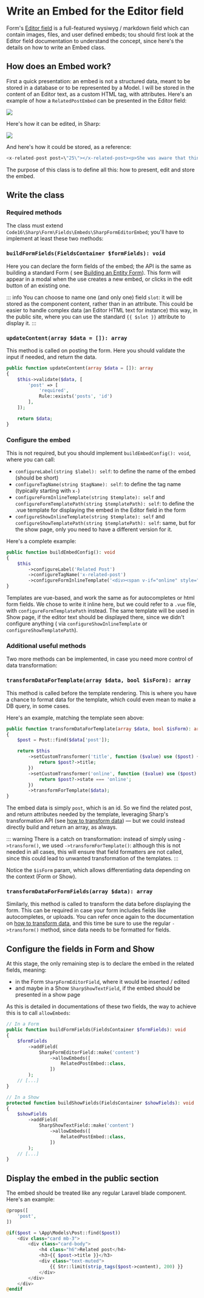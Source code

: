 # Write an Embed for the Editor field

Form's [Editor field](form-fields/editor.md) is a full-featured wysiwyg / markdown field which can contain images,
files, and user defined embeds; tou should first look at the Editor field documentation to understand the concept, since
here's the details on how to write an Embed class.

## How does an Embed work?

First a quick presentation: an embed is not a structured data, meant to be stored in a database or to be represented by
a Model. I will be stored in the content of an Editor text, as a custom HTML tag, with attributes. Here's an example of
how a `RelatedPostEmbed` can be presented in the Editor field:

<img src="./img/embed-editor.png" size="500">

Here's how it can be edited, in Sharp:

<img src="./img/embed-form.png" size="250">

And here's how it could be stored, as a reference:

```php
<x-related-post post=\"25\"></x-related-post><p>She was aware that things could go wrong. [...]</p>
```

The purpose of this class is to define all this: how to present, edit and store the embed.

## Write the class

### Required methods

The class must extend `Code16\Sharp\Form\Fields\Embeds\SharpFormEditorEmbed`; you'll have to implement at least these
two methods:

### `buildFormFields(FieldsContainer $formFields): void`

Here you can declare the form fields of the embed; the API is the same as building a standard Form (
see [Building an Entity Form](building-form.md)). This form will appear in a modal when the use creates a new embed, or
clicks in the edit button of an existing one.

::: info
You can choose to name one (and only one) field `slot`: it will be stored as the component content, rather than in an attribute. This could be easier to handle complex data (an Editor HTML text for instance) this way, in the public site, where you can use the standard `{{ $slot }}` attribute to display it.
:::

### `updateContent(array $data = []): array`

This method is called on posting the form. Here you should validate the input if needed, and return the data.

```php
public function updateContent(array $data = []): array
{
    $this->validate($data, [
        'post' => [
            'required', 
            Rule::exists('posts', 'id')
        ],
    ]);

    return $data;
}
```

### Configure the embed

This is not required, but you should implement `buildEmbedConfig(): void`, where you can call:

- `configureLabel(string $label): self`: to define the name of the embed (should be short)
- `configureTagName(string $tagName): self`: to define the tag name (typically starting with `x-`)
- `configureFormInlineTemplate(string $template): self` and `configureFormTemplatePath(string $templatePath): self`: to
  define the .vue template for displaying the embed in the Editor field in the form
- `configureShowInlineTemplate(string $template): self` and `configureShowTemplatePath(string $templatePath): self`:
  same, but for the show page, only you need to have a different version for it.

Here's a complete example:

```php
public function buildEmbedConfig(): void
{
    $this
        ->configureLabel('Related Post')
        ->configureTagName('x-related-post')
        ->configureFormInlineTemplate('<div><span v-if="online" style="color: blue">●</span><i v-if="!online" style="color: orange">●</i> <i class="fa fa-link"></i> <em>{{ title }}</em></div>');
}
```

Templates are vue-based, and work the same as for autocompletes or html form fields. We chose to write it inline here,
but we could refer to a `.vue` file, with `configureFormTemplatePath` instead. The same template will be used in Show
page, if the editor text should be displayed there, since we didn't configure anything (
via `configureShowInlineTemplate` or `configureShowTemplatePath`).

### Additional useful methods

Two more methods can be implemented, in case you need more control of data transformation:

### `transformDataForTemplate(array $data, bool $isForm): array`

This method is called before the template rendering. This is where you have a chance to format data for the template,
which could even mean to make a DB query, in some cases.

Here's an example, matching the template seen above:

```php
public function transformDataForTemplate(array $data, bool $isForm): array
{
    $post = Post::find($data['post']);

    return $this
        ->setCustomTransformer('title', function ($value) use ($post) {
            return $post?->title;
        })
        ->setCustomTransformer('online', function ($value) use ($post) {
            return $post?->state === 'online';
        })
        ->transformForTemplate($data);
}
```

The embed data is simply `post`, which is an id. So we find the related post, and return attributes needed by the
template, leveraging Sharp's transformation API (see [how to transform data](how-to-transform-data.md)) — but we could
instead directly build and return an array, as always.

::: warning 
There is a catch on transformation: instead of simply using `->transform()`, we
used `->transformForTemplate()`: although this is not needed in all cases, this will ensure that field formatters are
not called, since this could lead to unwanted transformation of the templates.
:::

Notice the `$isForm` param, which allows differentiating data depending on the context (Form or Show).

### `transformDataForFormFields(array $data): array`

Similarly, this method is called to transform the data before displaying the form. This can be required in case your
form includes fields like autocompletes, or uploads. You can refer once again to the documentation
on [how to transform data](how-to-transform-data.md), and this time be sure to use the regular `->transform()` method,
since data needs to be formatted for fields.

## Configure the fields in Form and Show

At this stage, the only remaining step is to declare the embed in the related fields, meaning:

- in the Form `SharpFormEditorField`, where it would be inserted / edited
- and maybe in a Show `SharpShowTextField`, if the embed should be presented in a show page

As this is detailed in documentations of these two fields, the way to achieve this is to call `allowEmbeds`:

```php
// In a Form
public function buildFormFields(FieldsContainer $formFields): void
{
    $formFields
        ->addField(
            SharpFormEditorField::make('content')
                ->allowEmbeds([
                    RelatedPostEmbed::class,
                ])
        );
    // [...]
}
```

```php
// In a Show
protected function buildShowFields(FieldsContainer $showFields): void
{
    $showFields
        ->addField(
            SharpShowTextField::make('content')
                ->allowEmbeds([
                    RelatedPostEmbed::class,
                ])
        );
    // [...]
}
```

## Display the embed in the public section

The embed should be treated like any regular Laravel blade component. Here's an example:

```php
@props([
    'post',
])

@if($post = \App\Models\Post::find($post))
    <div class="card mb-3">
        <div class="card-body">
            <h4 class="h6">Related post</h4>
            <h3>{{ $post->title }}</h3>
            <div class="text-muted">
                {{ Str::limit(strip_tags($post->content), 200) }}
            </div>
        </div>
    </div>
@endif
```